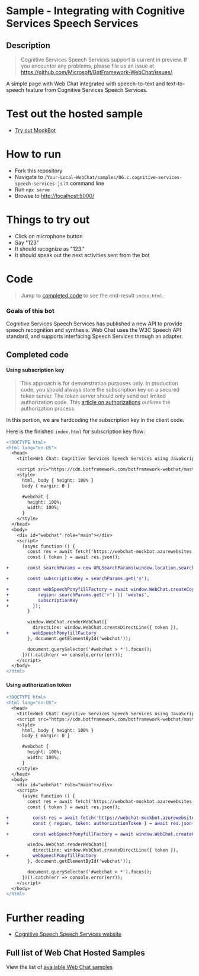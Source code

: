 # Sample - Integrating with Cognitive Services Speech Services

## Description
> Cognitive Services Speech Services support is current in preview. If you encounter any problems, please file us an issue at https://github.com/Microsoft/BotFramework-WebChat/issues/.

A simple page with Web Chat integrated with speech-to-text and text-to-speech feature from Cognitive Services Speech Services.

# Test out the hosted sample

- [Try out MockBot](https://microsoft.github.io/BotFramework-WebChat/06.c.cognitive-services-speech-services-js)

# How to run
- Fork this repository
- Navigate to `/Your-Local-WebChat/samples/06.c.cognitive-services-speech-services-js` in command line
- Run `npx serve`
- Browse to [http://localhost:5000/](http://localhost:5000/)

# Things to try out
- Click on microphone button
- Say "123"
- It should recognize as "123."
- It should speak out the next activities sent from the bot

# Code

> Jump to [completed code](#completed-code) to see the end-result `index.html`.

### Goals of this bot

Cognitive Services Speech Services has published a new API to provide speech recognition and synthesis. Web Chat uses the W3C Speech API standard, and supports interfacing Speech Services through an adapter.


## Completed code

#### Using subscription key

> This approach is for demonstration purposes only. In production code, you should always store the subscription key on a secured token server. The token server should only send out limited authorization code. This [article on authorizations](https://docs.microsoft.com/en-us/azure/cognitive-services/speech/api-reference-rest/websocketprotocol#authorization) outlines the authorization process.

In this portion, we are hardcoding the subscription key in the client code.

Here is the finished `index.html` for subscription key flow:

```diff
<!DOCTYPE html>
<html lang="en-US">
  <head>
    <title>Web Chat: Cognitive Services Speech Services using JavaScript</title>

    <script src="https://cdn.botframework.com/botframework-webchat/master/webchat.js"></script>
    <style>
      html, body { height: 100% }
      body { margin: 0 }

      #webchat {
        height: 100%;
        width: 100%;
      }
    </style>
  </head>
  <body>
    <div id="webchat" role="main"></div>
    <script>
      (async function () {
        const res = await fetch('https://webchat-mockbot.azurewebsites.net/directline/token', { method: 'POST' });
        const { token } = await res.json();

+       const searchParams = new URLSearchParams(window.location.search);

+       const subscriptionKey = searchParams.get('s');

+       const webSpeechPonyfillFactory = await window.WebChat.createCognitiveServicesSpeechServicesPonyfillFactory({
+           region: searchParams.get('r') || 'westus',
+           subscriptionKey
+         });
        }

        window.WebChat.renderWebChat({
          directLine: window.WebChat.createDirectLine({ token }),
+         webSpeechPonyfillFactory
        }, document.getElementById('webchat'));

        document.querySelector('#webchat > *').focus();
      })().catch(err => console.error(err));
    </script>
  </body>
</html>
```

#### Using authorization token

```diff
<!DOCTYPE html>
<html lang="en-US">
  <head>
    <title>Web Chat: Cognitive Services Speech Services using JavaScript</title>
    <script src="https://cdn.botframework.com/botframework-webchat/master/webchat.js"></script>
    <style>
      html, body { height: 100% }
      body { margin: 0 }

      #webchat {
        height: 100%;
        width: 100%;
      }
    </style>
  </head>
  <body>
    <div id="webchat" role="main"></div>
    <script>
      (async function () {
        const res = await fetch('https://webchat-mockbot.azurewebsites.net/directline/token', { method: 'POST' });
        const { token } = await res.json();

+         const res = await fetch('https://webchat-mockbot.azurewebsites.net/speechservices/token', { method: 'POST' });
+         const { region, token: authorizationToken } = await res.json();

+         const webSpeechPonyfillFactory = await window.WebChat.createCognitiveServicesSpeechServicesPonyfillFactory({ authorizationToken, region });

        window.WebChat.renderWebChat({
          directLine: window.WebChat.createDirectLine({ token }),
+         webSpeechPonyfillFactory
        }, document.getElementById('webchat'));

        document.querySelector('#webchat > *').focus();
      })().catch(err => console.error(err));
    </script>
  </body>
</html>
```
# Further reading
- [Cognitive Speech Speech Services website](https://azure.microsoft.com/en-us/services/cognitive-services/speech-services/)

## Full list of Web Chat Hosted Samples

View the list of [available Web Chat samples](https://github.com/Microsoft/BotFramework-WebChat/tree/master/samples)
